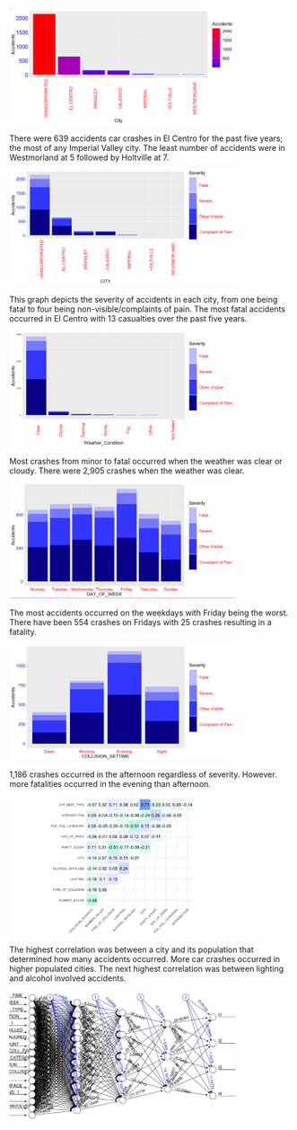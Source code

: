 <img height="10%" width="80%" alt="hdma" src="https://raw.githubusercontent.com/BigDataForSanDiego/team250/main/Images/Accidents_in_Cities.png">

There were 639 accidents car crashes in El Centro for the past five years; the most of any Imperial Valley city. The least number of accidents were in Westmorland at 5 followed by Holtville at 7.


<img height="10%" width="80%" alt="hdma" src="https://raw.githubusercontent.com/BigDataForSanDiego/team250/main/Images/Accidents_by_CIty_with_Severity.png">

This graph depicts the severity of accidents in each city, from one being fatal to four being non-visible/complaints of pain. The most fatal accidents occurred in El Centro with 13 casualties over the past five years.


<img height="10%" width="80%" alt="hdma" src="https://raw.githubusercontent.com/BigDataForSanDiego/team250/main/Images/Accidents_by_Weather_Condition_with_Severity.png">

Most crashes from minor to fatal occurred when the weather was clear or cloudy. There were 2,905 crashes when the weather was clear.


<img height="10%" width="80%" alt="hdma" src="https://raw.githubusercontent.com/BigDataForSanDiego/team250/main/Images/Accidents_by_Day_of_Week_with_Severity.png">

The most accidents occurred on the weekdays with Friday being the worst. There have been 554 crashes on Fridays with 25 crashes resulting in a fatality.


<img height="10%" width="80%" alt="hdma" src="https://raw.githubusercontent.com/BigDataForSanDiego/team250/main/Images/Accidents_by_Time_with_Severity.png">

1,186 crashes occurred in the afternoon regardless of severity. However. more fatalities occurred in the evening than afternoon.


<img height="10%" width="80%" alt="hdma" src="https://raw.githubusercontent.com/BigDataForSanDiego/team250/main/Images/CorAnalysis.jpg">

The highest correlation was between a city and its population that determined how many accidents occurred. More car crashes occurred in higher populated cities. The next highest correlation was between lighting and alcohol involved accidents.


<img height="10%" width="80%" alt="hdma" src=" https://github.com/BigDataForSanDiego/team250/blob/4abde0ac4a69588994dfcbcee4b7a6d6df7062f6/Images/NeuralNetworkPlot.jpeg
">
